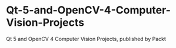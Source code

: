 # Qt-5-and-OpenCV-4-Computer-Vision-Projects
Qt 5 and OpenCV 4 Computer Vision Projects, published by Packt
